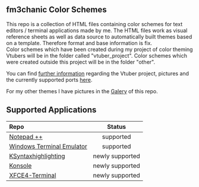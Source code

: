 ## fm3chanic Color Schemes

This repo is a collection of HTML files containing color schemes for text editors / terminal applications made by me. The HTML files work as visual reference sheets as well as data source to automatically built themes based on a template. Therefore format and base information is fix.<br>
Color schemes which have been created during my project of color theming Vtubers will be in the folder called "vtuber_project". Color schemes which were created outside this project will be in the folder "other".

You can find [further information](https://github.com/fm3chanic/vtuber_project) regarding the Vtuber project, pictures and the currently supported ports [here](https://github.com/fm3chanic/vtuber_project).

For my other themes I have pictures in the [Galery](/doc/galery.md) of this repo.

## Supported Applications

|Repo|Status|
|:---|:---:|
|[Notepad ++](https://github.com/fm3chanic/npp_themes)|supported|
|[Windows Terminal Emulator](https://github.com/fm3chanic/windows_terminal_themes)|supported|
|[KSyntaxhighlighting](https://github.com/fm3chanic/ksyntaxhighlighting)|newly supported|
|[Konsole](https://github.com/fm3chanic/kde_konsole_themes)|newly supported|
|[XFCE4-Terminal](https://github.com/fm3chanic/xfce4-terminal_themes)|newly supported|